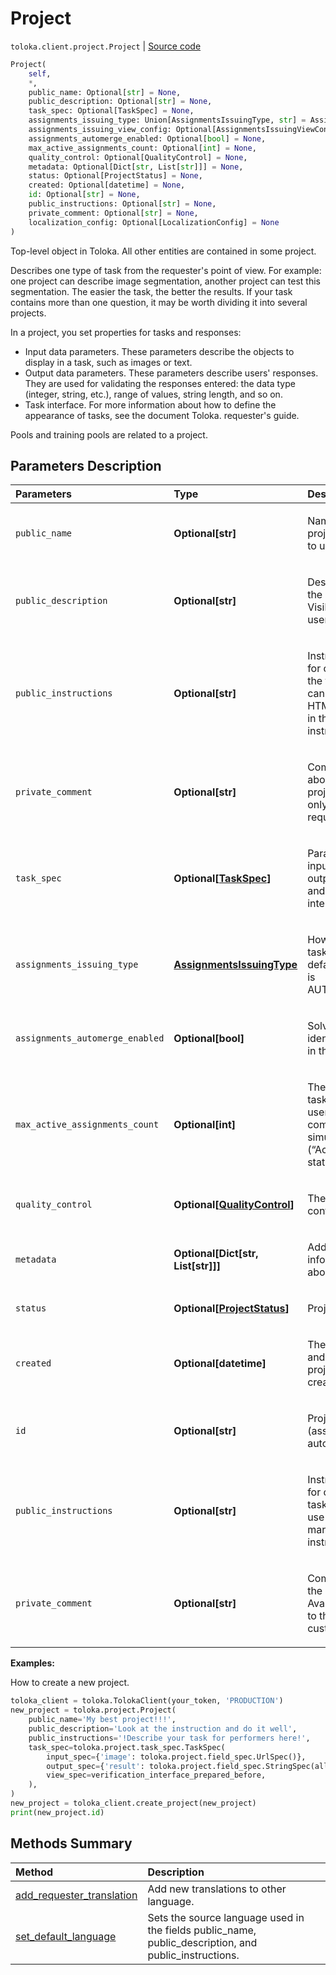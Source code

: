 # Project
`toloka.client.project.Project` | [Source code](https://github.com/Toloka/toloka-kit/blob/v0.1.25/src/client/project/__init__.py#L63)

```python
Project(
    self,
    *,
    public_name: Optional[str] = None,
    public_description: Optional[str] = None,
    task_spec: Optional[TaskSpec] = None,
    assignments_issuing_type: Union[AssignmentsIssuingType, str] = AssignmentsIssuingType.AUTOMATED,
    assignments_issuing_view_config: Optional[AssignmentsIssuingViewConfig] = None,
    assignments_automerge_enabled: Optional[bool] = None,
    max_active_assignments_count: Optional[int] = None,
    quality_control: Optional[QualityControl] = None,
    metadata: Optional[Dict[str, List[str]]] = None,
    status: Optional[ProjectStatus] = None,
    created: Optional[datetime] = None,
    id: Optional[str] = None,
    public_instructions: Optional[str] = None,
    private_comment: Optional[str] = None,
    localization_config: Optional[LocalizationConfig] = None
)
```

Top-level object in Toloka. All other entities are contained in some project.


Describes one type of task from the requester's point of view. For example: one project can describe image segmentation,
another project can test this segmentation. The easier the task, the better the results. If your task contains more
than one question, it may be worth dividing it into several projects.

In a project, you set properties for tasks and responses:
* Input data parameters. These parameters describe the objects to display in a task, such as images or text.
* Output data parameters. These parameters describe users' responses. They are used for validating the
    responses entered: the data type (integer, string, etc.), range of values, string length, and so on.
* Task interface. For more information about how to define the appearance of tasks, see the document
    Toloka. requester's guide.

Pools and training pools are related to a project.

## Parameters Description

| Parameters | Type | Description |
| :----------| :----| :-----------|
`public_name`|**Optional\[str\]**|<p>Name of the project. Visible to users.</p>
`public_description`|**Optional\[str\]**|<p>Description of the project. Visible to users.</p>
`public_instructions`|**Optional\[str\]**|<p>Instructions for completing the task. You can use any HTML markup in the instructions.</p>
`private_comment`|**Optional\[str\]**|<p>Comments about the project. Visible only to the requester.</p>
`task_spec`|**Optional\[[TaskSpec](toloka.client.project.task_spec.TaskSpec.md)\]**|<p>Parameters for input and output data and the task interface.</p>
`assignments_issuing_type`|**[AssignmentsIssuingType](toloka.client.project.Project.AssignmentsIssuingType.md)**|<p>How to assign tasks. The default value is AUTOMATED.</p>
`assignments_automerge_enabled`|**Optional\[bool\]**|<p>Solve merging identical tasks in the project.</p>
`max_active_assignments_count`|**Optional\[int\]**|<p>The number of task suites the user can complete simultaneously (“Active” status)</p>
`quality_control`|**Optional\[[QualityControl](toloka.client.quality_control.QualityControl.md)\]**|<p>The quality control rule.</p>
`metadata`|**Optional\[Dict\[str, List\[str\]\]\]**|<p>Additional information about project.</p>
`status`|**Optional\[[ProjectStatus](toloka.client.project.Project.ProjectStatus.md)\]**|<p>Project status.</p>
`created`|**Optional\[datetime\]**|<p>The UTC date and time the project was created.</p>
`id`|**Optional\[str\]**|<p>Project ID (assigned automatically).</p>
`public_instructions`|**Optional\[str\]**|<p>Instructions for completing tasks. You can use any HTML markup in the instructions.</p>
`private_comment`|**Optional\[str\]**|<p>Comment on the project. Available only to the customer.</p>

**Examples:**

How to create a new project.

```python
toloka_client = toloka.TolokaClient(your_token, 'PRODUCTION')
new_project = toloka.project.Project(
    public_name='My best project!!!',
    public_description='Look at the instruction and do it well',
    public_instructions='!Describe your task for performers here!',
    task_spec=toloka.project.task_spec.TaskSpec(
        input_spec={'image': toloka.project.field_spec.UrlSpec()},
        output_spec={'result': toloka.project.field_spec.StringSpec(allowed_values=['OK', 'BAD'])},
        view_spec=verification_interface_prepared_before,
    ),
)
new_project = toloka_client.create_project(new_project)
print(new_project.id)
```
## Methods Summary

| Method | Description |
| :------| :-----------|
[add_requester_translation](toloka.client.project.Project.add_requester_translation.md)| Add new translations to other language.
[set_default_language](toloka.client.project.Project.set_default_language.md)| Sets the source language used in the fields public_name, public_description, and public_instructions.
